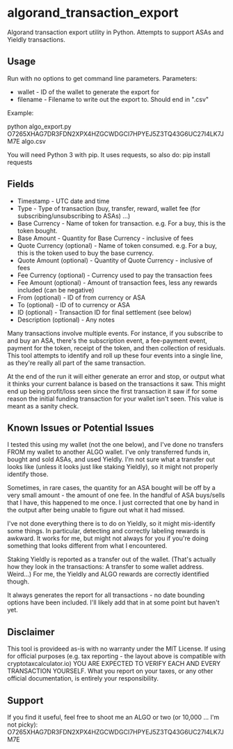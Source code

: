 # algorand_transaction_export
Algorand transaction export utility in Python.  Attempts to support ASAs and Yieldly transactions.

## Usage
Run with no options to get command line parameters.  Parameters:

* wallet - ID of the wallet to generate the export for
* filename - Filename to write out the export to.  Should end in ".csv"

Example:

python algo_export.py O7265XHAG7DR3FDN2XPX4HZGCWDGCI7HPYEJ5Z3TQ43G6UC27I4LK7JM7E algo.csv

You will need Python 3 with pip.  It uses requests, so also do:
pip install requests

## Fields

* Timestamp - UTC date and time
* Type - Type of transaction (buy, transfer, reward, wallet fee (for subscribing/unsubscribing to ASAs) ...)
* Base Currency - Name of token for transaction.  e.g. For a buy, this is the token bought.
* Base Amount - Quantity for Base Currency - inclusive of fees
* Quote Currency (optional) - Name of token consumed.  e.g.  For a buy, this is the token used to buy the base currency.
* Quote Amount (optional) - Quantity of Quote Currency - inclusive of fees
* Fee Currency (optional) - Currency used to pay the transaction fees
* Fee Amount (optional) - Amount of transaction fees, less any rewards included (can be negative)
* From (optional) - ID of from currency or ASA
* To (optional) - ID of to currency or ASA
* ID (optional) - Transaction ID for final settlement (see below)
* Description (optional) - Any notes

Many transactions involve multiple events.  For instance, if you subscribe to and buy an ASA, there's the subscription event, a fee-payment event, payment for the token, receipt of the token, and then collection of residuals.  This tool attempts to identify and roll up these four events into a single line, as they're really all part of the same transaction.

At the end of the run it will either generate an error and stop, or output what it thinks your current balance is based on the transactions it saw.  This might end up being profit/loss seen since the first transaction it saw if for some reason the initial funding transaction for your wallet isn't seen.  This value is meant as a sanity check.

## Known Issues or Potential Issues

I tested this using my wallet (not the one below), and I've done no transfers FROM my wallet to another ALGO wallet.  I've only transferred funds in, bought and sold ASAs, and used Yieldly.  I'm not sure what a transfer out looks like (unless it looks just like staking Yieldly), so it might not properly identify those.

Sometimes, in rare cases, the quantity for an ASA bought will be off by a very small amount - the amount of one fee.  In the handful of ASA buys/sells that I have, this happened to me once.  I just corrected that one by hand in the output after being unable to figure out what it had missed.

I've not done everything there is to do on Yieldly, so it might mis-identify some things.  In particular, detecting and correctly labeling rewards is awkward.  It works for me, but might not always for you if you're doing something that looks different from what I encountered.

Staking Yieldly is reported as a transfer out of the wallet.  (That's actually how they look in the transactions: A transfer to some wallet address.  Weird...)  For me, the Yieldly and ALGO rewards are correctly identified though.

It always generates the report for all transactions - no date bounding options have been included.  I'll likely add that in at some point but haven't yet.

## Disclaimer

This tool is provideed as-is with no warranty under the MIT License.  If using for official purposes (e.g. tax reporting - the layout above is compatible with cryptotaxcalculator.io) YOU ARE EXPECTED TO VERIFY EACH AND EVERY TRANSACTION YOURSELF.  What you report on your taxes, or any other official documentation, is entirely your responsibility.

## Support

If you find it useful, feel free to shoot me an ALGO or two (or 10,000 ... I'm not picky):
O7265XHAG7DR3FDN2XPX4HZGCWDGCI7HPYEJ5Z3TQ43G6UC27I4LK7JM7E
